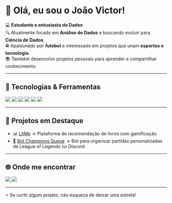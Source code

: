 # 👋 Olá, eu sou o João Victor!  

💻 **Estudante e entusiasta de Dados**  
🔍 Atualmente focado em **Análise de Dados** e buscando evoluir para **Ciência de Dados**.  
⚽ Apaixonado por **futebol** e interessado em projetos que unam **esportes e tecnologia**.  
📚 Também desenvolvo projetos pessoais para aprender e compartilhar conhecimento.  

---

## 🚀 Tecnologias & Ferramentas  
<p align="left">
  <img src="https://img.shields.io/badge/Python-3776AB?style=for-the-badge&logo=python&logoColor=white"/>
  <img src="https://img.shields.io/badge/SQL-336791?style=for-the-badge&logo=postgresql&logoColor=white"/>
  <img src="https://img.shields.io/badge/R-276DC3?style=for-the-badge&logo=r&logoColor=white"/>
  <img src="https://img.shields.io/badge/PowerBI-F2C811?style=for-the-badge&logo=powerbi&logoColor=black"/>
  <img src="https://img.shields.io/badge/Streamlit-FF4B4B?style=for-the-badge&logo=streamlit&logoColor=white"/>
  <img src="https://img.shields.io/badge/Git-F05032?style=for-the-badge&logo=git&logoColor=white"/>
</p>

---

## 📌 Projetos em Destaque  
- 📊 [LitMe](https://github.com/helleenlara/Plataformalivros) → Plataforma de recomendação de livros com gamificação  
- 🤖 [Bot Champions Queue](https://github.com/SANT0LA/bot-discord-inhouse-lol) → Bot para organizar partidas personalizadas de League of Legends no Discord  
  

---

## 🌐 Onde me encontrar  
<p align="left">
  <a href="https://www.linkedin.com/in/joão-victor-santos-dos-santos/" target="_blank">
    <img src="https://img.shields.io/badge/LinkedIn-0A66C2?style=for-the-badge&logo=linkedin&logoColor=white"/>
  </a>
  <a href="https://github.com/SANT0LA" target="_blank">
    <img src="https://img.shields.io/badge/GitHub-181717?style=for-the-badge&logo=github&logoColor=white"/>
  </a>
 
</p>

---

⭐ Se curtir algum projeto, não esqueça de deixar uma estrela!  
